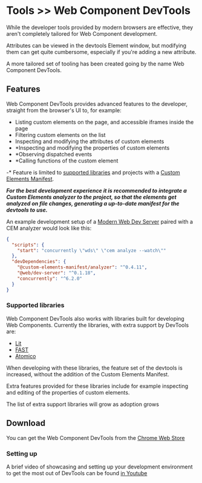 # Tools >> Web Component DevTools

While the developer tools provided by modern browsers are effective, they aren't completely tailored for Web Component development.

Attributes can be viewed in the devtools Element window, but modifying them can get quite cumbersome, especially if you're adding a new attribute.

A more tailored set of tooling has been created going by the name Web Component DevTools.

## Features

Web Component DevTools provides advanced features to the developer, straight from the browser's UI to, for example:

- Listing custom elements on the page, and accessible iframes inside the page
- Filtering custom elements on the list
- Inspecting and modifying the attributes of custom elements
- \*Inspecting and modifying the properties of custom elements
- \*Observing dispatched events
- \*Calling functions of the custom element

-\* Feature is limited to [supported libraries](#supported-libraries) and projects with a [Custom Elements Manifest](https://github.com/webcomponents/custom-elements-manifest).

**_For the best development experience it is recommended to integrate a Custom Elements analyzer to the project, so that the elements get analyzed on file changes, generating a up-to-date manifest for the devtools to use._**

An example development setup of a [Modern Web Dev Server](https://modern-web.dev/docs/dev-server/overview/) paired with a CEM analyzer would look like this:

```json
{
  "scripts": {
    "start": "concurrently \"wds\" \"cem analyze --watch\""
  },
  "devDependencies": {
    "@custom-elements-manifest/analyzer": "^0.4.11",
    "@web/dev-server": "^0.1.18",
    "concurrently": "^6.2.0"
  }
}
```

### Supported libraries

Web Component DevTools also works with libraries built for developing Web Components. Currently the libraries, with extra support by DevTools are:

- [Lit](https://github.com/lit/lit/)
- [FAST](https://www.fast.design/)
- [Atomico](https://atomicojs.github.io/)

When developing with these libraries, the feature set of the devtools is increased, without the addition of the Custom Elements Manifest.

Extra features provided for these libraries include for example inspecting and editing of the properties of custom elements.

The list of extra support libraries will grow as adoption grows

## Download

You can get the Web Component DevTools from the [Chrome Web Store](https://chrome.google.com/webstore/detail/web-component-devtools/gdniinfdlmmmjpnhgnkmfpffipenjljo/related)

### Setting up

A brief video of showcasing and setting up your development environment to get the most out of DevTools can be found [in Youtube](https://youtu.be/D6W5iX3-E9E)
